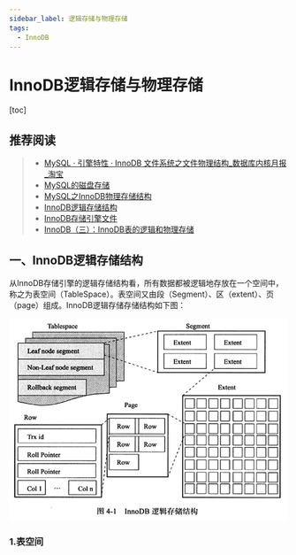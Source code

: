 ```yaml
---
sidebar_label: 逻辑存储与物理存储
tags:
  - InnoDB
---
```


# InnoDB逻辑存储与物理存储

[toc]

## 推荐阅读

> * [MySQL · 引擎特性 · InnoDB 文件系统之文件物理结构_数据库内核月报_淘宝](http://mysql.taobao.org/monthly/2016/02/01/)
> * [MySQL的磁盘存储](https://blog.csdn.net/jiang18238032891/article/details/108475393)
> * [MySQL之InnoDB物理存储结构](https://blog.csdn.net/qq_40276626/article/details/109802650)
> * [InnoDB逻辑存储结构](https://www.jianshu.com/p/1573c4dcecd6)
> * [InnoDB存储引擎文件](.)
> * [InnoDB（三）：InnoDB表的逻辑和物理存储](https://blog.csdn.net/MOU_IT/article/details/120936508)

## 一、InnoDB逻辑存储结构

从InnoDB存储引擎的逻辑存储结构看，所有数据都被逻辑地存放在一个空间中，称之为表空间（TableSpace）。表空间又由段（Segment）、区（extent）、页（page）组成。InnoDB逻辑存储存储结构如下图：

![1661832681728](images/深入理解Mysql_02_InnoDB逻辑存储结构/1661832681728.png)

### 1.表空间
